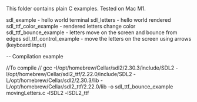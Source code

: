 This folder contains plain C examples. Tested on Mac M1.

sdl_example - hello world terminal 
sdl_letters - hello world rendered 
sdl_ttf_color_example - rendered letters change color 
sdl_ttf_bounce_example - letters move on the screen and bounce from edges 
sdl_ttf_control_example - move the letters on the screen using arrows (keyboard input) 

--
Compilation example 

//To compile 
// gcc -I/opt/homebrew/Cellar/sdl2/2.30.3/include/SDL2 -I/opt/homebrew/Cellar/sdl2_ttf/2.22.0/include/SDL2 -L/opt/homebrew/Cellar/sdl2/2.30.3/lib -L/opt/homebrew/Cellar/sdl2_ttf/2.22.0/lib -o sdl_ttf_bounce_example movingLetters.c -lSDL2 -lSDL2_ttf
 